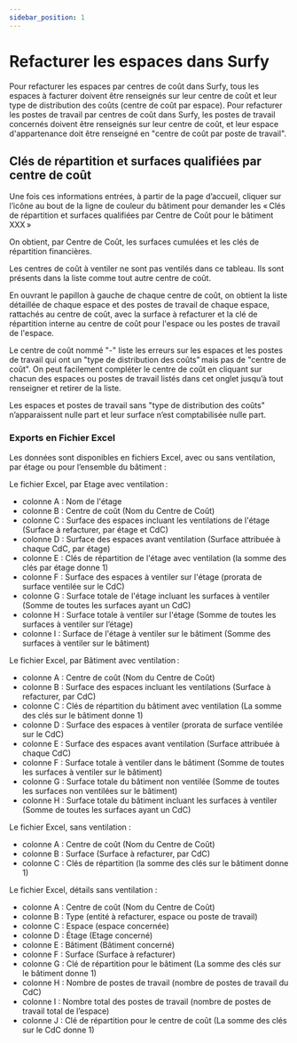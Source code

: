 ```yaml
---
sidebar_position: 1
---
```


# Refacturer les espaces dans Surfy

Pour refacturer les espaces par centres de coût dans Surfy, tous les espaces à facturer doivent être renseignés sur leur centre de coût et leur type de distribution des coûts (centre de coût par espace).
Pour refacturer les postes de travail par centres de coût dans Surfy, les postes de travail concernés doivent être renseignés sur leur centre de coût, et leur espace d'appartenance doit être renseigné en "centre de coût par poste de travail".

## Clés de répartition et surfaces qualifiées par centre de coût

Une fois ces informations entrées, à partir de la page d’accueil, cliquer sur l’icône au bout de la ligne de couleur du bâtiment pour demander les « Clés de répartition et surfaces qualifiées par Centre de Coût pour le bâtiment XXX » 

On obtient, par Centre de Coût, les surfaces cumulées et les clés de répartition financières. 

Les centres de coût à ventiler ne sont pas ventilés dans ce tableau. Ils sont présents dans la liste comme tout autre centre de coût. 

En ouvrant le papillon à gauche de chaque centre de coût, on obtient la liste détaillée de chaque espace et des postes de travail de chaque espace, rattachés au centre de coût, avec la surface à refacturer et la clé de répartition interne au centre de coût pour l'espace ou les postes de travail de l'espace. 

Le centre de coût nommé "-" liste les erreurs sur les espaces et les postes de travail qui ont un "type de distribution des coûts" mais pas de "centre de coût". On peut facilement compléter le centre de coût en cliquant sur chacun des espaces ou postes de travail listés dans cet onglet jusqu’à tout renseigner et retirer de la liste. 

Les espaces et postes de travail sans "type de distribution des coûts" n’apparaissent nulle part et leur surface n’est comptabilisée nulle part. 

 

### Exports en Fichier Excel 

Les données sont disponibles en fichiers Excel, avec ou sans ventilation, par étage ou pour l’ensemble du bâtiment :

Le fichier Excel, par Etage avec ventilation : 

-   colonne A : Nom de l'étage  
-   colonne B : Centre de coût (Nom du Centre de Coût) 
-   colonne C : Surface des espaces incluant les ventilations de l'étage (Surface à refacturer, par étage et CdC) 
-   colonne D : Surface des espaces avant ventilation (Surface attribuée à chaque CdC, par étage) 
-   colonne E : Clés de répartition de l'étage avec ventilation (la somme des clés par étage donne 1) 
-   colonne F : Surface des espaces à ventiler sur l'étage (prorata de surface ventilée sur le CdC) 
-   colonne G : Surface totale de l'étage incluant les surfaces à ventiler (Somme de toutes les surfaces ayant un CdC) 
-   colonne H : Surface totale à ventiler sur l'étage (Somme de toutes les surfaces à ventiler sur l’étage) 
-   colonne I : Surface de l'étage à ventiler sur le bâtiment (Somme des surfaces à ventiler sur le bâtiment)


Le fichier Excel, par Bâtiment avec ventilation : 

-   colonne A : Centre de coût (Nom du Centre de Coût) 
-   colonne B : Surface des espaces incluant les ventilations (Surface à refacturer, par CdC) 
-   colonne C : Clés de répartition du bâtiment avec ventilation (La somme des clés sur le bâtiment donne 1) 
-   colonne D : Surface des espaces à ventiler (prorata de surface ventilée sur le CdC) 
-   colonne E : Surface des espaces avant ventilation (Surface attribuée à chaque CdC) 
-   colonne F : Surface totale à ventiler dans le bâtiment (Somme de toutes les surfaces à ventiler sur le bâtiment) 
-   colonne G : Surface totale du bâtiment non ventilée (Somme de toutes les surfaces non ventilées sur le bâtiment) 
-   colonne H : Surface totale du bâtiment incluant les surfaces à ventiler (Somme de toutes les surfaces ayant un CdC) 

 
Le fichier Excel, sans ventilation : 

-   colonne A : Centre de coût (Nom du Centre de Coût) 
-   colonne B : Surface (Surface à refacturer, par CdC) 
-   colonne C : Clés de répartition (la somme des clés sur le bâtiment donne 1) 


Le fichier Excel, détails sans ventilation : 

-   colonne A : Centre de coût (Nom du Centre de Coût) 
-   colonne B : Type (entité à refacturer, espace ou poste de travail) 
-   colonne C : Espace (espace concernée) 
-   colonne D : Étage (Etage concerné) 
-   colonne E : Bâtiment (Bâtiment concerné) 
-   colonne F : Surface (Surface à refacturer) 
-   colonne G : Clé de répartition pour le bâtiment (La somme des clés sur le bâtiment donne 1) 
-   colonne H : Nombre de postes de travail (nombre de postes de travail du CdC) 
-   colonne I : Nombre total des postes de travail (nombre de postes de travail total de l’espace) 
-   colonne J : Clé de répartition pour le centre de coût (La somme des clés sur le CdC donne 1) 

